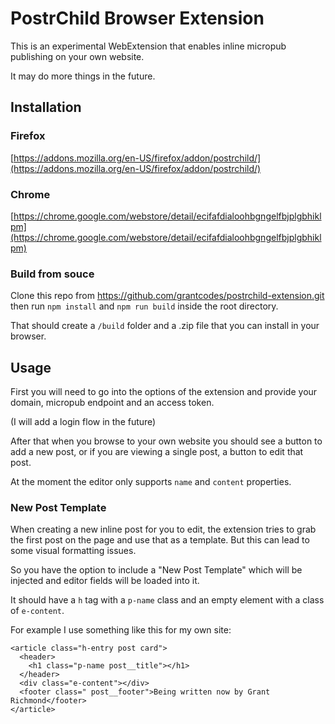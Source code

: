 # PostrChild Browser Extension

This is an experimental WebExtension that enables inline micropub publishing on your own website.

It may do more things in the future.

## Installation

### Firefox

[https://addons.mozilla.org/en-US/firefox/addon/postrchild/](https://addons.mozilla.org/en-US/firefox/addon/postrchild/)

### Chrome

[https://chrome.google.com/webstore/detail/ecifafdialoohbgngelfbjplgbhiklpm](https://chrome.google.com/webstore/detail/ecifafdialoohbgngelfbjplgbhiklpm)

### Build from souce

Clone this repo from https://github.com/grantcodes/postrchild-extension.git then run `npm install` and `npm run build` inside the root directory.

That should create a `/build` folder and a .zip file that you can install in your browser.

## Usage

First you will need to go into the options of the extension and provide your domain, micropub endpoint and an access token.

(I will add a login flow in the future)

After that when you browse to your own website you should see a button to add a new post, or if you are viewing a single post, a button to edit that post.

At the moment the editor only supports `name` and `content` properties.

### New Post Template

When creating a new inline post for you to edit, the extension tries to grab the first post on the page and use that as a template. But this can lead to some visual formatting issues.

So you have the option to include a "New Post Template" which will be injected and editor fields will be loaded into it.

It should have a `h` tag with a `p-name` class and an empty element with a class of `e-content`.

For example I use something like this for my own site:

```
<article class="h-entry post card">
  <header>
    <h1 class="p-name post__title"></h1>
  </header>
  <div class="e-content"></div>
  <footer class=" post__footer">Being written now by Grant Richmond</footer>
</article>
```
